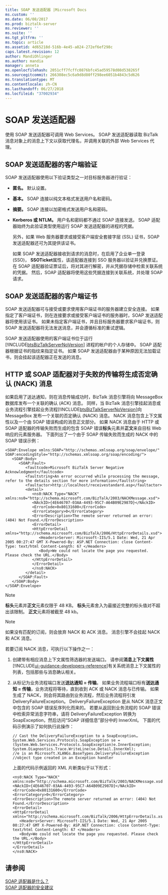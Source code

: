 ```yaml
---
title: SOAP 发送适配器 |Microsoft Docs
ms.custom: ''
ms.date: 06/08/2017
ms.prod: biztalk-server
ms.reviewer: ''
ms.suite: ''
ms.tgt_pltfrm: ''
ms.topic: article
ms.assetid: 4d65218d-516b-4e45-a824-272ef6ef298c
caps.latest.revision: 12
author: MandiOhlinger
ms.author: mandia
manager: anneta
ms.openlocfilehash: 2051cff7fcffc0876bfc45ad59578d08d538265f
ms.sourcegitcommit: 266308ec5c6a9d8d80ff298ee6051b4843c5d626
ms.translationtype: MT
ms.contentlocale: zh-CN
ms.lasthandoff: 06/27/2018
ms.locfileid: "37002934"
---
```

# <a name="soap-send-adapter"></a>SOAP 发送适配器
使用 SOAP 发送适配器可调用 Web Services。 SOAP 发送适配器读取 BizTalk 消息对象上的消息上下文以获取代理名，并调用关联的外部 Web Services 代理。  
  
## <a name="client-authentication-for-the-soap-send-adapter"></a>SOAP 发送适配器的客户端验证  
 SOAP 发送适配器使用以下验证类型之一对目标服务器进行验证：  
  
- **匿名。** 默认设置。  
  
- **基本。** SOAP 连接以纯文本格式发送用户名和密码。  
  
- **摘要。** SOAP 连接以加密格式发送用户名和密码。  
  
- **Kerberos 或 NTLM。** 用户名和密码都不通过 SOAP 连接发送。 SOAP 适配器始终为此验证类型使用运行 SOAP 发送适配器的进程的凭据。  
  
  另外，如果 Web 服务器要求或接受客户端安全套接字层 (SSL) 证书，SOAP 发送适配器还可为其提供该证书。  
  
  如果 SOAP 发送适配器接收到请求的消息时，在启用了企业单一登录 (SSO)， **SSOTicket**属性，该适配器连接到 SSO 服务器以验证并兑换票证。 在 SOAP 适配器验证票证后，将对其进行解密，并从凭据存储中检索关联系统的凭据。 然后，SOAP 适配器将使用这些凭据连接到关联系统，并处理 SOAP 请求。  
  
## <a name="client-certificates-for-the-soap-send-adapter"></a>SOAP 发送适配器的客户端证书  
 SOAP 发送适配器可与接受或要求使用客户端证书的服务器建立安全连接。 如果指定了客户端证书，则在连接要求或接受客户端证书的服务器时，SOAP 发送适配器将使用该证书。 如果未指定客户端证书，并且目标服务器要求客户端证书，则 SOAP 发送适配器将无法发送消息，并会遵循标准的重试逻辑。  
  
 SOAP 发送适配器使用的客户端证书位于运行 [!INCLUDE[btsBizTalkServerNoVersion](../includes/btsbiztalkservernoversion-md.md)] 进程的帐户的个人存储中。 SOAP 适配器根据证书的指纹来指定证书。 如果 SOAP 发送适配器由于某种原因无法加载证书，则会挂起该适配器正在发送的消息。  
  
## <a name="negative-acknowledgement-nack-messages-generated-for-failed-transmissions-by-the-http-or-soap-adapters"></a>HTTP 或 SOAP 适配器对于失败的传输将生成否定确认 (NACK) 消息  
 如果启用了送达通知，则在消息传输成功时，BizTalk 消息引擎将向 MessageBox 数据库发布一个关联的确认 (ACK) 消息。 同样，当 BizTalk 消息引擎挂起消息或业务流程引擎挂起业务流程[!INCLUDE[btsBizTalkServerNoVersion](../includes/btsbiztalkservernoversion-md.md)]向 MessageBox 发布一个关联的否定确认 (NACK) 消息。 NACK 消息包含上下文属性以及一个由 SOAP 错误构成的消息正文部分。 如果 NACK 消息由于 HTTP 或 SOAP 适配器的传输失败而生成的包含 SOAP 错误**标头**元素并**正文**来自目标 Web 响应的元素服务器。 下面列出了一个由于 SOAP 传输失败而生成的 NACK 中的 SOAP 错误示例：  
  
```  
<SOAP:Envelope xmlns:SOAP="http://schemas.xmlsoap.org/soap/envelope/" SOAP:encodingStyle="http://schemas.xmlsoap.org/soap/encoding/">  
   <SOAP:Body>  
      <SOAP:Fault>  
         <faultcode>Microsoft BizTalk Server Negative Acknowledgment</faultcode>   
         <faultstring>An error occurred while processing the message, refer to the details section for more information</faultstring>   
         <faultactor>http://localhost/receivestandard.asp</faultactor>   
         <detail>  
            <ns0:NACK Type="NACK" xmlns:ns0="http://schema.microsoft.com/BizTalk/2003/NACKMessage.xsd">  
            <NAckID>{4E646707-03AA-4493-95C7-A64B09E2987D}</NAckID>  
            <ErrorCode>0x80131600</ErrorCode>  
            <ErrorCategory>0</ErrorCategory>  
            <ErrorDescription>The remote server returned an error: (404) Not Found.</ErrorDescription>  
            <ErrorDetail>  
            <HttpErrorDetail xmlns="http://schema.microsoft.com/BizTalk/2006/HttpErrorDetails.xsd">  
               <Headers>Server: Microsoft-IIS/5.1 Date: Wed, 21 Apr 2005 00:27:47 GMT X-Powered-By: ASP.NET Connection: close Content-Type: text/html Content-Length: 67 </Headers>  
               <Body>We could not locate the page you requested. Please check the URL.</Body>  
            </HttpErrorDetail>  
            </ErrorDetail>  
            </ns0:NACK>  
         </detail>  
      </SOAP:Fault>  
   </SOAP:Body>  
</SOAP:Envelope>  
```  
  
> [!NOTE]
>  **标头**元素并**正文**元素仅限于 48 KB。 **标头**元素舍入为最接近完整的标头值对不超出该限制。 **正文**元素将被截至 48 kb。  
  
> [!NOTE]
>  如果没有匹配的订阅，则会放弃 NACK 和 ACK 消息。 消息引擎不会挂起 NACK 和 ACK 消息。  
  
 若要订阅 NACK 消息，可执行以下操作之一：  
  
1. 创建带有相应消息上下文属性筛选器的发送端口。 请参阅**消息上下文属性**[!INCLUDE[ui-guidance-developers-reference](../includes/ui-guidance-developers-reference.md)]有关系统消息上下文属性的列表，包括那些与消息确认相关。  
  
2. 从标记为业务流程端口发送**送达通知 = 传输**。 如果业务流程端口标有**送达通知 = 传输**，业务流程将等待，直到收到 ACK 或 NACK 消息与已传输。 如果生成了 NACK，则会将其路由到业务流程，然后业务流程将引发 DeliveryFailureException。 DeliveryFailureException 是从 NACK 消息正文中包含的 SOAP 错误反序列化而来的。 若要从返回到业务流程的 SOAP 错误中检索异常消息字符串，请将 DeliveryFailureException 转换为 SoapException，然后访问“SOAP 详细信息”部分中的 InnerXml。 下面的代码示例演示了如何执行此操作：  
  
   ```  
   // Cast the DeliveryFailureException to a SoapException…  
   System.Web.Services.Protocols.SoapException se = (System.Web.Services.Protocols.SoapException)e.InnerException;  
   System.Diagnostics.Trace.WriteLine(se.Detail.InnerXml);  
   //e is an Microsoft.XLANGs.BaseTypes.DeliveryFailureException  
   //object type created in an Exception handler  
   ```  
  
    上面的代码示例返回的 XML 片断类似于以下形式：  
  
   ```  
   <ns0:NACK Type="NACK" xmlns:ns0="http://schema.microsoft.com/BizTalk/2003/NACKMessage.xsd">  
   <NAckID>{4E646707-03AA-4493-95C7-A64B09E2987D}</NAckID>  
   <ErrorCode>0x80131600</ErrorCode>  
   <ErrorCategory>0</ErrorCategory>  
   <ErrorDescription>The remote server returned an error: (404) Not Found.</ErrorDescription>  
   <ErrorDetail>  
   <HttpErrorDetail xmlns="http://schema.microsoft.com/BizTalk/2006/HttpErrorDetails.xsd">  
      <Headers>Server: Microsoft-IIS/5.1 Date: Wed, 21 Apr 2005 00:27:47 GMT X-Powered-By: ASP.NET Connection: close Content-Type: text/html Content-Length: 67 </Headers>  
      <Body>We could not locate the page you requested. Please check the URL.</Body>  
   </HttpErrorDetail>  
   </ErrorDetail>  
   </ns0:NACK>  
   ```  
  
## <a name="see-also"></a>请参阅  
 [SOAP 适配器是什么？](../core/what-is-the-soap-adapter.md)   
 [SOAP 适配器的安全建议](../core/soap-adapter-security-recommendations.md)